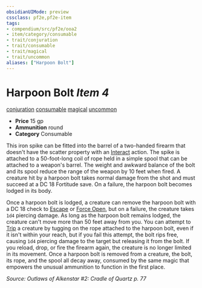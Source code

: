 ```yaml
---
obsidianUIMode: preview
cssclass: pf2e,pf2e-item
tags:
- compendium/src/pf2e/ooa2
- item/category/consumable
- trait/conjuration
- trait/consumable
- trait/magical
- trait/uncommon
aliases: ["Harpoon Bolt"]
---
```

# Harpoon Bolt *Item 4*  
[conjuration](/rules/traits/conjuration.md)  [consumable](/rules/traits/consumable.md)  [magical](/rules/traits/magical.md)  [uncommon](/rules/traits/uncommon.md)  

- **Price** 15 gp
- **Ammunition** round
- **Category** Consumable

This iron spike can be fitted into the barrel of a two-handed firearm that doesn't have the scatter property with an [Interact](/rules/actions/interact.md) action. The spike is attached to a 50-foot-long coil of rope held in a simple spool that can be attached to a weapon's barrel. The weight and awkward balance of the bolt and its spool reduce the range of the weapon by 10 feet when fired. A creature hit by a harpoon bolt takes normal damage from the shot and must succeed at a DC 18 Fortitude save. On a failure, the harpoon bolt becomes lodged in its body.

Once a harpoon bolt is lodged, a creature can remove the harpoon bolt with a DC 18 check to [Escape](/rules/actions/escape.md) or [Force Open](/rules/actions/force-open.md), but on a failure, the creature takes `1d4` piercing damage. As long as the harpoon bolt remains lodged, the creature can't move more than 50 feet away from you. You can attempt to [Trip](/rules/actions/trip.md) a creature by tugging on the rope attached to the harpoon bolt, even if it isn't within your reach, but if you fail this attempt, the bolt rips free, causing `1d4` piercing damage to the target but releasing it from the bolt. If you reload, drop, or fire the firearm again, the creature is no longer limited in its movement. Once a harpoon bolt is removed from a creature, the bolt, its rope, and the spool all decay away, consumed by the same magic that empowers the unusual ammunition to function in the first place.

*Source: Outlaws of Alkenstar #2: Cradle of Quartz p. 77*
